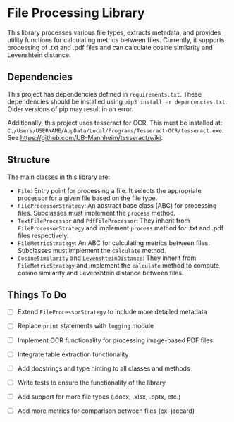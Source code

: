 # File Processing Library

This library processes various file types, extracts metadata, and provides utility functions for calculating metrics between files. Currently, it supports processing of .txt and .pdf files and can calculate cosine similarity and Levenshtein distance.

## Dependencies
This project has dependencies defined in `requirements.txt`. These dependencies should be installed using `pip3 install -r depencencies.txt`. Older versions of pip may result in an error.

Additionally, this project uses tesseract for OCR. This must be installed at: `C:/Users/USERNAME/AppData/Local/Programs/Tesseract-OCR/tesseract.exe`. See https://github.com/UB-Mannheim/tesseract/wiki.

## Structure

The main classes in this library are:

- `File`: Entry point for processing a file. It selects the appropriate processor for a given file based on the file type.
- `FileProcessorStrategy`: An abstract base class (ABC) for processing files. Subclasses must implement the `process` method.
- `TextFileProcessor` and `PdfFileProcessor`: They inherit from `FileProcessorStrategy` and implement `process` method for .txt and .pdf files respectively.
- `FileMetricStrategy`: An ABC for calculating metrics between files. Subclasses must implement the `calculate` method.
- `CosineSimilarity` and `LevenshteinDistance`: They inherit from `FileMetricStrategy` and implement the `calculate` method to compute cosine similarity and Levenshtein distance between files.

## Things To Do

- [ ] Extend `FileProcessorStrategy` to include more detailed metadata
- [ ] Replace `print` statements with `logging` module
- [ ] Implement OCR functionality for processing image-based PDF files
- [ ] Integrate table extraction functionality
- [ ] Add docstrings and type hinting to all classes and methods
- [ ] Write tests to ensure the functionality of the library
- [ ] Add support for more file types (.docx, .xlsx, .pptx, etc.)
- [ ] Add more metrics for comparison between files (ex. jaccard)


